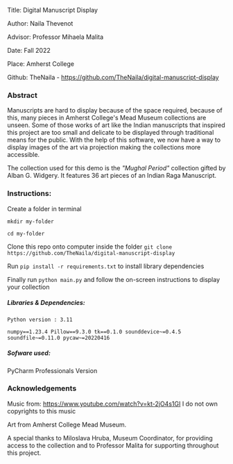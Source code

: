 Title: Digital Manuscript Display

Author: Naila Thevenot

Advisor: Professor Mihaela Malita

Date: Fall 2022

Place: Amherst College

Github: TheNaila - https://github.com/TheNaila/digital-manuscript-display

### Abstract

Manuscripts are hard to display because of the space required, because of this, many pieces in Amherst College's Mead Museum collections are unseen. Some of those works of art like the Indian manuscripts that inspired this project are too small and delicate to be displayed through traditional means for the public. With the help of this software, we now have a way to display images of the art via projection making the collections more accessible. 

The collection used for this demo is the *"Mughal Period"* collection gifted by Alban G. Widgery. It features 36 art pieces of an Indian Raga Manuscript.

### Instructions:
Create a folder in terminal 

`mkdir my-folder`

`cd my-folder`

Clone this repo onto computer inside the folder 
`git clone https://github.com/TheNaila/digital-manuscript-display`

Run `pip install -r requirements.txt` to install library dependencies

Finally run `python main.py` and follow the on-screen instructions to display your collection

##### Libraries & Dependencies:

`Python version : 3.11`

`numpy==1.23.4
Pillow==9.3.0
tk==0.1.0
sounddevice~=0.4.5
soundfile~=0.11.0
pycaw~=20220416`

##### Sofware used:
PyCharm Professionals Version

### Acknowledgements 
Music from: https://www.youtube.com/watch?v=kt-2jO4s1GI
I do not own copyrights to this music

Art from Amherst College Mead Museum. 

A special thanks to Miloslava Hruba, Museum Coordinator, for providing access to the collection and to Professor Malita for supporting throughout this project. 

